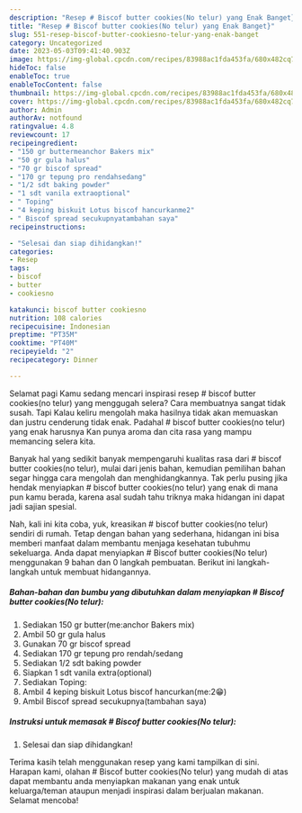 ```yaml
---
description: "Resep # Biscof butter cookies(No telur) yang Enak Banget}"
title: "Resep # Biscof butter cookies(No telur) yang Enak Banget}"
slug: 551-resep-biscof-butter-cookiesno-telur-yang-enak-banget
category: Uncategorized
date: 2023-05-03T09:41:40.903Z
image: https://img-global.cpcdn.com/recipes/83988ac1fda453fa/680x482cq70/biscof-butter-cookiesno-telur-foto-resep-utama.jpg
hideToc: false
enableToc: true
enableTocContent: false
thumbnail: https://img-global.cpcdn.com/recipes/83988ac1fda453fa/680x482cq70/biscof-butter-cookiesno-telur-foto-resep-utama.jpg
cover: https://img-global.cpcdn.com/recipes/83988ac1fda453fa/680x482cq70/biscof-butter-cookiesno-telur-foto-resep-utama.jpg
author: Admin
authorAv: notfound
ratingvalue: 4.8
reviewcount: 17
recipeingredient:
- "150 gr buttermeanchor Bakers mix"
- "50 gr gula halus"
- "70 gr biscof spread"
- "170 gr tepung pro rendahsedang"
- "1/2 sdt baking powder"
- "1 sdt vanila extraoptional"
- " Toping"
- "4 keping biskuit Lotus biscof hancurkanme2"
- " Biscof spread secukupnyatambahan saya"
recipeinstructions:

- "Selesai dan siap dihidangkan!"
categories:
- Resep
tags:
- biscof
- butter
- cookiesno

katakunci: biscof butter cookiesno 
nutrition: 108 calories
recipecuisine: Indonesian
preptime: "PT35M"
cooktime: "PT40M"
recipeyield: "2"
recipecategory: Dinner

---
```



Selamat pagi Kamu sedang mencari inspirasi resep # biscof butter cookies(no telur) yang menggugah selera? Cara membuatnya sangat tidak susah. Tapi Kalau keliru mengolah maka hasilnya tidak akan memuaskan dan justru cenderung tidak enak. Padahal # biscof butter cookies(no telur) yang enak harusnya Kan punya aroma dan cita rasa yang mampu memancing selera kita.




Banyak hal yang sedikit banyak mempengaruhi kualitas rasa dari # biscof butter cookies(no telur), mulai dari jenis bahan, kemudian pemilihan bahan segar hingga cara mengolah dan menghidangkannya. Tak perlu pusing jika hendak menyiapkan # biscof butter cookies(no telur) yang enak di mana pun kamu berada, karena asal sudah tahu triknya maka hidangan ini dapat jadi sajian spesial.


Nah, kali ini kita coba, yuk, kreasikan # biscof butter cookies(no telur) sendiri di rumah. Tetap dengan bahan yang sederhana, hidangan ini bisa memberi manfaat dalam membantu menjaga kesehatan tubuhmu sekeluarga. Anda dapat menyiapkan # Biscof butter cookies(No telur) menggunakan 9 bahan dan 0 langkah pembuatan. Berikut ini langkah-langkah untuk membuat hidangannya.

<!--inarticleads1-->

##### Bahan-bahan dan bumbu yang dibutuhkan dalam menyiapkan # Biscof butter cookies(No telur):

1. Sediakan 150 gr butter(me:anchor Bakers mix)
1. Ambil 50 gr gula halus
1. Gunakan 70 gr biscof spread
1. Sediakan 170 gr tepung pro rendah/sedang
1. Sediakan 1/2 sdt baking powder
1. Siapkan 1 sdt vanila extra(optional)
1. Sediakan  Toping:
1. Ambil 4 keping biskuit Lotus biscof hancurkan(me:2😁)
1. Ambil  Biscof spread secukupnya(tambahan saya)




<!--inarticleads2-->

##### Instruksi untuk memasak # Biscof butter cookies(No telur):


1. Selesai dan siap dihidangkan!



Terima kasih telah menggunakan resep yang kami tampilkan di sini. Harapan kami, olahan # Biscof butter cookies(No telur) yang mudah di atas dapat membantu anda menyiapkan makanan yang enak untuk keluarga/teman ataupun menjadi inspirasi dalam berjualan makanan. Selamat mencoba!
